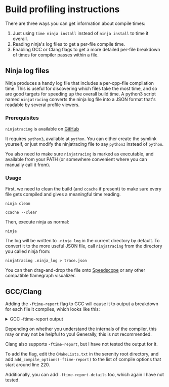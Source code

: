 # Build profiling instructions

There are three ways you can get information about compile times:

1. Just using `time ninja install` instead of `ninja install` to time it overall.
2. Reading ninja's log files to get a per-file compile time.
3. Enabling GCC or Clang flags to get a more detailed per-file breakdown of times for compiler passes within a file.

## Ninja log files

Ninja produces a handy log file that includes a per-cpp-file compilation time. This is useful for discovering which files take the most time, and so are good targets for speeding up the overall build time. A python3 script named `ninjatracing` converts the ninja log file into a JSON format that's readable by several profile viewers.

### Prerequisites

`ninjatracing` is available on [GitHub](https://github.com/nico/ninjatracing/blob/master/ninjatracing)

It requires `python3`, available at `python`. You can either create the symlink yourself, or just modify the ninjatracing file to say `python3` instead of `python`.

You also need to make sure `ninjatracing` is marked as executable, and available from your PATH (or somewhere convenient where you can manually call it from).

### Usage

First, we need to clean the build (and `ccache` if present) to make sure every file gets compiled and gives a meaningful time reading.

```console
ninja clean

ccache --clear
```

Then, execute ninja as normal:

```console
ninja
```

The log will be written to `.ninja_log` in the current directory by default. To convert it to the more useful JSON file, call `ninjatracing` from the directory you called ninja from:

```console
ninjatracing .ninja_log > trace.json

```

You can then drag-and-drop the file onto [Speedscope](https://www.speedscope.app/) or any other compatible flamegraph visualizer.

## GCC/Clang

Adding the `-ftime-report` flag to GCC will cause it to output a breakdown for each file it compiles, which looks like this:

<details>
	<summary>GCC -ftime-report output</summary>

```console
Time variable                                   usr           sys          wall           GGC
 phase setup                        :   0.00 (  0%)   0.00 (  0%)   0.01 (  0%)  1326k (  2%)
 phase parsing                      :   0.57 ( 61%)   0.19 ( 83%)   1.63 ( 65%)    59M ( 74%)
 phase lang. deferred               :   0.10 ( 11%)   0.03 ( 13%)   0.30 ( 12%)  8761k ( 11%)
 phase opt and generate             :   0.23 ( 25%)   0.01 (  4%)   0.48 ( 19%)    10M ( 13%)
 phase last asm                     :   0.03 (  3%)   0.00 (  0%)   0.08 (  3%)   539k (  1%)
 |name lookup                       :   0.11 ( 12%)   0.01 (  4%)   0.25 ( 10%)  2004k (  2%)
 |overload resolution               :   0.08 (  9%)   0.00 (  0%)   0.26 ( 10%)  7900k ( 10%)
 dump files                         :   0.02 (  2%)   0.00 (  0%)   0.00 (  0%)     0  (  0%)
 callgraph construction             :   0.04 (  4%)   0.00 (  0%)   0.06 (  2%)  2677k (  3%)
 callgraph optimization             :   0.00 (  0%)   0.00 (  0%)   0.01 (  0%)  4752  (  0%)
 callgraph functions expansion      :   0.15 ( 16%)   0.00 (  0%)   0.32 ( 13%)  6267k (  8%)
 callgraph ipa passes               :   0.03 (  3%)   0.01 (  4%)   0.08 (  3%)  1413k (  2%)
 ipa inheritance graph              :   0.00 (  0%)   0.00 (  0%)   0.02 (  1%)  3760  (  0%)
 ipa profile                        :   0.00 (  0%)   0.00 (  0%)   0.01 (  0%)     0  (  0%)
 trivially dead code                :   0.01 (  1%)   0.00 (  0%)   0.00 (  0%)   224  (  0%)
 df reg dead/unused notes           :   0.01 (  1%)   0.00 (  0%)   0.00 (  0%)   104k (  0%)
 alias analysis                     :   0.01 (  1%)   0.00 (  0%)   0.00 (  0%)    70k (  0%)
 preprocessing                      :   0.06 (  6%)   0.03 ( 13%)   0.16 (  6%)  1365k (  2%)
 parser (global)                    :   0.04 (  4%)   0.04 ( 17%)   0.13 (  5%)  6894k (  8%)
 parser struct body                 :   0.09 ( 10%)   0.03 ( 13%)   0.20 (  8%)  9020k ( 11%)
 parser function body               :   0.00 (  0%)   0.00 (  0%)   0.01 (  0%)    83k (  0%)
 parser inl. func. body             :   0.03 (  3%)   0.01 (  4%)   0.05 (  2%)  1567k (  2%)
 parser inl. meth. body             :   0.11 ( 12%)   0.03 ( 13%)   0.30 ( 12%)    10M ( 13%)
 template instantiation             :   0.27 ( 29%)   0.08 ( 35%)   0.89 ( 36%)    25M ( 32%)
 constant expression evaluation     :   0.01 (  1%)   0.00 (  0%)   0.01 (  0%)   356k (  0%)
 constraint satisfaction            :   0.01 (  1%)   0.00 (  0%)   0.02 (  1%)   130k (  0%)
 early inlining heuristics          :   0.00 (  0%)   0.00 (  0%)   0.02 (  1%)    21k (  0%)
 inline parameters                  :   0.01 (  1%)   0.00 (  0%)   0.03 (  1%)   146k (  0%)
 integration                        :   0.00 (  0%)   0.00 (  0%)   0.01 (  0%)   564k (  1%)
 tree CFG cleanup                   :   0.00 (  0%)   0.00 (  0%)   0.01 (  0%)  5768  (  0%)
 tree SSA other                     :   0.00 (  0%)   0.00 (  0%)   0.01 (  0%)    13k (  0%)
 tree operand scan                  :   0.01 (  1%)   0.00 (  0%)   0.00 (  0%)   429k (  1%)
 tree CCP                           :   0.01 (  1%)   0.00 (  0%)   0.00 (  0%)    18k (  0%)
 expand                             :   0.01 (  1%)   0.00 (  0%)   0.03 (  1%)  1303k (  2%)
 varconst                           :   0.00 (  0%)   0.00 (  0%)   0.04 (  2%)  6744  (  0%)
 forward prop                       :   0.01 (  1%)   0.00 (  0%)   0.02 (  1%)  3520  (  0%)
 CSE                                :   0.01 (  1%)   0.00 (  0%)   0.00 (  0%)  1144  (  0%)
 loop fini                          :   0.00 (  0%)   0.00 (  0%)   0.01 (  0%)     0  (  0%)
 branch prediction                  :   0.00 (  0%)   0.01 (  4%)   0.00 (  0%)    20k (  0%)
 combiner                           :   0.01 (  1%)   0.00 (  0%)   0.02 (  1%)   138k (  0%)
 integrated RA                      :   0.01 (  1%)   0.00 (  0%)   0.01 (  0%)  1112k (  1%)
 LRA reload inheritance             :   0.00 (  0%)   0.00 (  0%)   0.02 (  1%)    13k (  0%)
 LRA create live ranges             :   0.00 (  0%)   0.00 (  0%)   0.01 (  0%)  8568  (  0%)
 reload CSE regs                    :   0.01 (  1%)   0.00 (  0%)   0.02 (  1%)   100k (  0%)
 final                              :   0.00 (  0%)   0.00 (  0%)   0.02 (  1%)   323k (  0%)
 variable output                    :   0.01 (  1%)   0.00 (  0%)   0.00 (  0%)    15k (  0%)
 symout                             :   0.09 ( 10%)   0.00 (  0%)   0.20 (  8%)    13M ( 17%)
 variable tracking                  :   0.00 (  0%)   0.00 (  0%)   0.04 (  2%)   471k (  1%)
 var-tracking dataflow              :   0.02 (  2%)   0.00 (  0%)   0.03 (  1%)    18k (  0%)
 var-tracking emit                  :   0.00 (  0%)   0.00 (  0%)   0.04 (  2%)   117k (  0%)
 rest of compilation                :   0.01 (  1%)   0.00 (  0%)   0.03 (  1%)  1258k (  2%)
 TOTAL                              :   0.93          0.23          2.50           79M
[24/3139] Building CXX object Kernel/CMakeFiles/Kernel.dir/CommandLine.cpp.o
```

</details>

Depending on whether you understand the internals of the compiler, this may or may not be helpful to you! Generally, this is not recommended.

Clang also supports `-ftime-report`, but I have not tested the output for it.

To add the flag, edit the `CMakeLists.txt` in the serenity root directory, and add `add_compile_options(-ftime-report)` to the list of compile options that start around line 220.

Additionally, you can add `-ftime-report-details` too, which again I have not tested.
